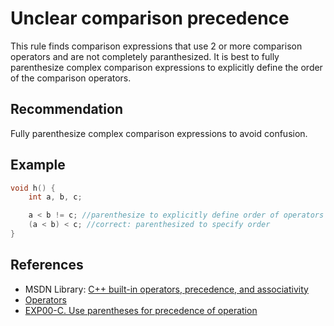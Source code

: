 # Unclear comparison precedence
This rule finds comparison expressions that use 2 or more comparison operators and are not completely paranthesized. It is best to fully parenthesize complex comparison expressions to explicitly define the order of the comparison operators.


## Recommendation
Fully parenthesize complex comparison expressions to avoid confusion.


## Example

```cpp
void h() {
	int a, b, c;

	a < b != c; //parenthesize to explicitly define order of operators
	(a < b) < c; //correct: parenthesized to specify order
}

```

## References
* MSDN Library: [C++ built-in operators, precedence, and associativity](https://docs.microsoft.com/en-us/cpp/cpp/cpp-built-in-operators-precedence-and-associativity)
* [Operators](http://www.cplusplus.com/doc/tutorial/operators/)
* [EXP00-C. Use parentheses for precedence of operation](https://wiki.sei.cmu.edu/confluence/display/c/EXP00-C.+Use+parentheses+for+precedence+of+operation)
